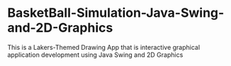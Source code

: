 # BasketBall-Simulation-Java-Swing-and-2D-Graphics
This is a Lakers-Themed Drawing App that is interactive graphical application development using Java Swing and 2D Graphics

